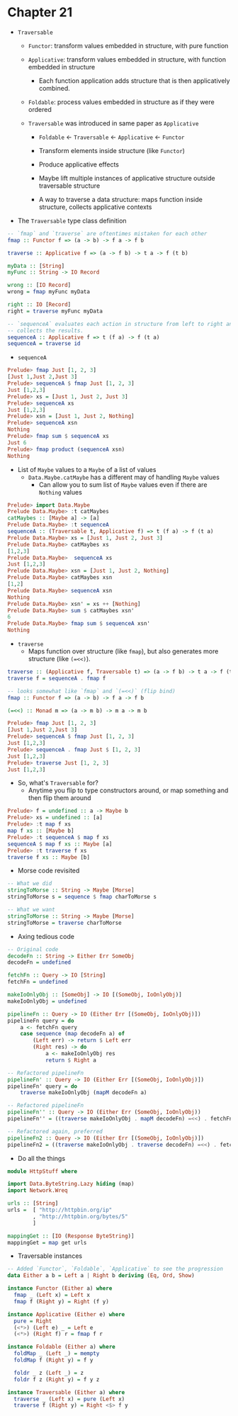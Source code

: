 # Chapter 21

- `Traversable`
    - `Functor`: transform values embedded in structure, with pure function
    - `Applicative`: transform values embedded in structure, with function
      embedded in structure
        - Each function application adds structure that is then applicatively
          combined.
    - `Foldable`: process values embedded in structure as if they were ordered

    - `Traversable` was introduced in same paper as `Applicative`
        - `Foldable` <- `Traversable` <- `Applicative` <- `Functor`

        - Transform elements inside structure (like `Functor`)
        - Produce applicative effects
        - Maybe lift multiple instances of applicative structure outside
          traversable structure

        - A way to traverse a data structure: maps function inside structure,
          collects applicative contexts

- The `Traversable` type class definition

```haskell
-- `fmap` and `traverse` are oftentimes mistaken for each other
fmap :: Functor f => (a -> b) -> f a -> f b

traverse :: Applicative f => (a -> f b) -> t a -> f (t b)

myData :: [String]
myFunc :: String -> IO Record

wrong :: [IO Record]
wrong = fmap myFunc myData

right :: IO [Record]
right = traverse myFunc myData
```

```haskell
-- `sequenceA` evaluates each action in structure from left to right and
-- collects the results.
sequenceA :: Applicative f => t (f a) -> f (t a)
sequenceA = traverse id
```

- `sequenceA`

```haskell
Prelude> fmap Just [1, 2, 3]
[Just 1,Just 2,Just 3]
Prelude> sequenceA $ fmap Just [1, 2, 3]
Just [1,2,3]
Prelude> xs = [Just 1, Just 2, Just 3]
Prelude> sequenceA xs
Just [1,2,3]
Prelude> xsn = [Just 1, Just 2, Nothing]
Prelude> sequenceA xsn
Nothing
Prelude> fmap sum $ sequenceA xs
Just 6
Prelude> fmap product (sequenceA xsn)
Nothing
```

- List of `Maybe` values to a `Maybe` of a list of values
    - `Data.Maybe.catMaybe` has a different may of handling `Maybe` values
        - Can allow you to sum list of `Maybe` values even if there are
          `Nothing` values

```haskell
Prelude> import Data.Maybe
Prelude Data.Maybe> :t catMaybes
catMaybes :: [Maybe a] -> [a]
Prelude Data.Maybe> :t sequenceA
sequenceA :: (Traversable t, Applicative f) => t (f a) -> f (t a)
Prelude Data.Maybe> xs = [Just 1, Just 2, Just 3]
Prelude Data.Maybe> catMaybes xs
[1,2,3]
Prelude Data.Maybe>  sequenceA xs
Just [1,2,3]
Prelude Data.Maybe> xsn = [Just 1, Just 2, Nothing]
Prelude Data.Maybe> catMaybes xsn
[1,2]
Prelude Data.Maybe> sequenceA xsn
Nothing
Prelude Data.Maybe> xsn' = xs ++ [Nothing]
Prelude Data.Maybe> sum $ catMaybes xsn'
6
Prelude Data.Maybe> fmap sum $ sequenceA xsn'
Nothing
```

- `traverse`
    - Maps function over structure (like `fmap`), but also generates more
      structure (like `(=<<)`).

```haskell
traverse :: (Applicative f, Traversable t) => (a -> f b) -> t a -> f (t b)
traverse f = sequenceA . fmap f

-- looks somewhat like `fmap` and `(=<<)` (flip bind)
fmap :: Functor f => (a -> b) -> f a -> f b

(=<<) :: Monad m => (a -> m b) -> m a -> m b
```

```haskell
Prelude> fmap Just [1, 2, 3]
[Just 1,Just 2,Just 3]
Prelude> sequenceA $ fmap Just [1, 2, 3]
Just [1,2,3]
Prelude> sequenceA . fmap Just $ [1, 2, 3]
Just [1,2,3]
Prelude> traverse Just [1, 2, 3]
Just [1,2,3]
```

- So, what's `Traversable` for?
    - Anytime you flip to type constructors around, or map something and then
      flip them around

```haskell
Prelude> f = undefined :: a -> Maybe b
Prelude> xs = undefined :: [a]
Prelude> :t map f xs
map f xs :: [Maybe b]
Prelude> :t sequenceA $ map f xs
sequenceA $ map f xs :: Maybe [a]
Prelude> :t traverse f xs
traverse f xs :: Maybe [b]
```

- Morse code revisited

```haskell
-- What we did
stringToMorse :: String -> Maybe [Morse]
stringToMorse s = sequence $ fmap charToMorse s

-- What we want
stringToMorse :: String -> Maybe [Morse]
stringToMorse = traverse charToMorse
```

- Axing tedious code

```haskell
-- Original code
decodeFn :: String -> Either Err SomeObj
decodeFn = undefined

fetchFn :: Query -> IO [String]
fetchFn = undefined

makeIoOnlyObj :: [SomeObj] -> IO [(SomeObj, IoOnlyObj)]
makeIoOnlyObj = undefined

pipelineFn :: Query -> IO (Either Err [(SomeObj, IoOnlyObj)])
pipelineFn query = do
    a <- fetchFn query
    case sequence (map decodeFn a) of
        (Left err) -> return $ Left err
        (Right res) -> do
            a <- makeIoOnlyObj res
            return $ Right a

-- Refactored pipelineFn
pipelineFn' :: Query -> IO (Either Err [(SomeObj, IoOnlyObj)])
pipelineFn' query = do
    traverse makeIoOnlyObj (mapM decodeFn a)

-- Refactored pipelineFn
pipelineFn'' :: Query -> IO (Either Err (SomeObj, IoOnlyObj))
pipelineFn'' = ((traverse makeIoOnlyObj . mapM decodeFn) =<<) . fetchFn

-- Refactored again, preferred
pipelineFn2 :: Query -> IO (Either Err [(SomeObj, IoOnlyObj)])
pipelineFn2 = ((traverse makeIoOnlyObj . traverse decodeFn) =<<) . fetchFn
```

- Do all the things

```haskell
module HttpStuff where

import Data.ByteString.Lazy hiding (map)
import Network.Wreq

urls :: [String]
urls =  [ "http://httpbin.org/ip"
        , "http://httpbin.org/bytes/5"
        ]

mappingGet :: [IO (Response ByteString)]
mappingGet = map get urls
```

- Traversable instances

```haskell
-- Added `Functor`, `Foldable`, `Applicative` to see the progression
data Either a b = Left a | Right b deriving (Eq, Ord, Show)

instance Functor (Either a) where
  fmap _ (Left x) = Left x
  fmap f (Right y) = Right (f y)

instance Applicative (Either e) where
  pure = Right
  (<*>) (Left e) _ = Left e
  (<*>) (Right f) r = fmap f r

instance Foldable (Either a) where
  foldMap _ (Left _) = mempty
  foldMap f (Right y) = f y

  foldr _ z (Left _) = z
  foldr f z (Right y) = f y z

instance Traversable (Either a) where
  traverse _ (Left x) = pure (Left x)
  traverse f (Right y) = Right <$> f y
```
